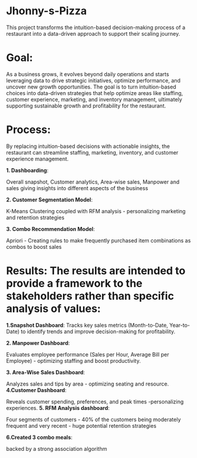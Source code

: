 # Jhonny-s-Pizza
This project transforms the intuition-based decision-making process of a restaurant into a data-driven approach to support their scaling journey.

# **Goal**: 

As a business grows, it evolves beyond daily operations and starts leveraging data to drive strategic initiatives, optimize performance, and uncover new growth opportunities. The goal is to turn intuition-based choices into data-driven strategies that help optimize areas like staffing, customer experience, marketing, and inventory management, ultimately supporting sustainable growth and profitability for the restaurant.

# **Process**: 

By replacing intuition-based decisions with actionable insights, the restaurant can streamline staffing, marketing, inventory, and customer experience management.

 **1. Dashboarding**:

Overall snapshot, Customer analytics, Area-wise sales, Manpower and sales giving insights into different aspects of the business

**2. Customer Segmentation Model**:

K-Means Clustering coupled with RFM analysis - personalizing marketing and retention strategies

**3. Combo Recommendation Model**:

Apriori - Creating rules to make frequently purchased item combinations as combos to boost sales


# **Results**: The results are intended to provide a framework to the stakeholders rather than specific analysis of values:

**1.Snapshot Dashboard**:
Tracks key sales metrics (Month-to-Date, Year-to-Date) to identify trends and improve decision-making for profitability.

**2. Manpower Dashboard**:

Evaluates employee performance (Sales per Hour, Average Bill per Employee) - optimizing staffing and boost productivity.

**3. Area-Wise Sales Dashboard**: 

Analyzes sales and tips by area - optimizing seating and resource.
**4.Customer Dashboard**:

Reveals customer spending, preferences, and peak times -personalizing experiences.
**5. RFM Analysis dashboard**:

Four segments of customers - 40% of the customers being moderately frequent and very recent - huge potential retention strategies

**6.Created 3 combo meals**:

backed by a strong association algorithm

